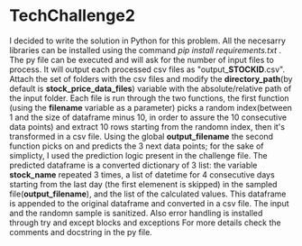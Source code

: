 # TechChallenge2
I decided to write the solution in Python for this problem. All the necesarry libraries can be installed using the command _pip install requirements.txt_ . The py file can be executed and will ask for the number of input files to process.
It will output each processed csv files as "output_**STOCKID**.csv". Attach the set of folders with the csv files and modify
the **directory_path**(by default is **stock_price_data_files**) variable with the absolute/relative path of the input folder.
Each file is run through the two functions, the first function (using the **filename** variable as a parameter) picks a random 
index(between 1 and the size of dataframe minus 10, in order to assure the 10 consecutive data points) and extract 10 rows 
starting from the randomn index, then it's transformed in a csv file. Using the global **output_filename** the second function
picks on and predicts the 3 next data points; for the sake of simplicty, I used the prediction logic present in the challenge 
file. The predicted dataframe is a converted dictionary of 3 list: the variable **stock_name** repeated 3 times, a list of datetime
for 4 consecutive days starting from the last day (the first elemenent is skipped) in the sampled file(**output_filename**), and the 
list of the calculated values. This dataframe is appended to the original dataframe and converted in a csv file. The input and the 
randomn sample is sanitized. Also error handling is installed through try and except blocks and exceptions For more details check 
the comments and docstring in the py file.
